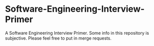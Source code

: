 # Software-Engineering-Interview-Primer
A Software Engineering Interview Primer. Some info in this repository is subjective. Please feel free to put in merge requests.
